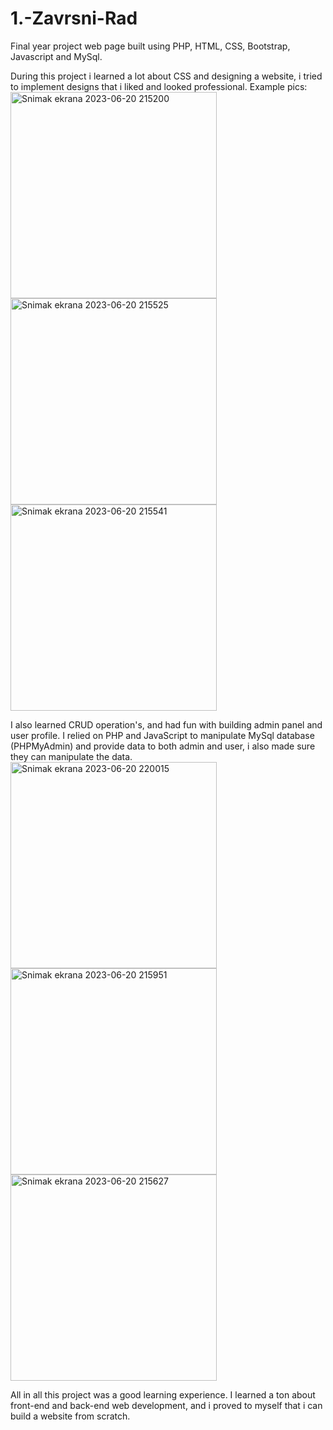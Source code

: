 # 1.-Zavrsni-Rad
Final year project web page built using PHP, HTML, CSS, Bootstrap, Javascript and MySql.

During this project i learned a lot about CSS and designing a website, i tried to implement designs that i liked and looked professional. Example pics:
<img width="330" alt="Snimak ekrana 2023-06-20 215200" src="https://github.com/SpasicU/1.-Zavrsni-Rad/assets/118357232/f50fbcac-59c3-43ad-9bd5-90935a88667a">
<img width="330" alt="Snimak ekrana 2023-06-20 215525" src="https://github.com/SpasicU/1.-Zavrsni-Rad/assets/118357232/4a131640-4308-4ffa-852a-606918e23a60">
<img width="330" alt="Snimak ekrana 2023-06-20 215541" src="https://github.com/SpasicU/1.-Zavrsni-Rad/assets/118357232/38ecf257-21a7-4d4b-b2b1-0a7111dc598d">

I also learned CRUD operation's, and had fun with building admin panel and user profile. I relied on PHP and JavaScript to manipulate MySql database (PHPMyAdmin) and provide data to both admin and user, i also made sure they can manipulate the data. 
<img width="330" alt="Snimak ekrana 2023-06-20 220015" src="https://github.com/SpasicU/1.-Zavrsni-Rad/assets/118357232/b6d53f36-70f7-4153-b45c-61c5260d3898">
<img width="330" alt="Snimak ekrana 2023-06-20 215951" src="https://github.com/SpasicU/1.-Zavrsni-Rad/assets/118357232/cb7890a2-f209-438b-94ea-8c5dd75d8a46">
<img width="330" alt="Snimak ekrana 2023-06-20 215627" src="https://github.com/SpasicU/1.-Zavrsni-Rad/assets/118357232/167c0de5-07b8-421b-838e-fde2553533bb">


All in all this project was a good learning experience. I learned a ton about front-end and back-end web development, and i proved to myself that i can build a website from scratch.
